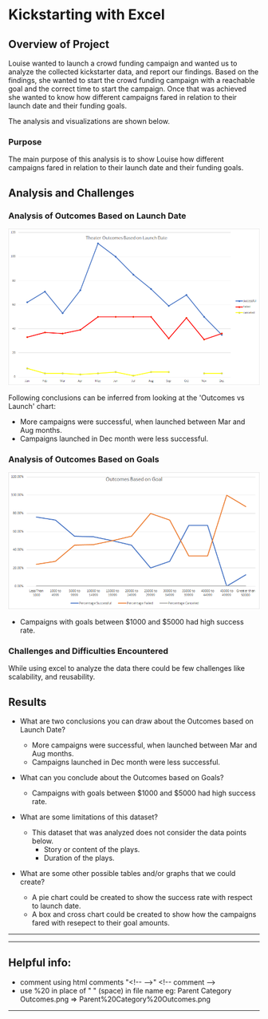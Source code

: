 # Kickstarting with Excel

## Overview of Project
Louise wanted to launch a crowd funding campaign and wanted us to analyze the collected kickstarter data, and report our findings. Based on the findings, she wanted to start the crowd funding campaign with a reachable goal and the correct time to start the campaign. Once that was achieved she wanted to know how different campaigns fared in relation to their launch date and their funding goals. 

The analysis and visualizations are shown below.

### Purpose
The main purpose of this analysis is to show Louise how different campaigns fared in relation to their launch date and their funding goals.

## Analysis and Challenges

### Analysis of Outcomes Based on Launch Date
![](./resources/Theater_Outcomes_vs_Launch.png)

Following conclusions can be inferred from looking at the 'Outcomes vs Launch' chart:
- More campaigns were successful, when launched between Mar and Aug months.
- Campaigns launched in Dec month were less successful.

### Analysis of Outcomes Based on Goals
![](./resources/Outcomes_vs_Goals.png)

- Campaigns with goals between $1000 and $5000 had high success rate.

### Challenges and Difficulties Encountered

While using excel to analyze the data there could be few challenges like scalability, and reusability. 

## Results

- What are two conclusions you can draw about the Outcomes based on Launch Date?
  - More campaigns were successful, when launched between Mar and Aug months.
  - Campaigns launched in Dec month were less successful.

- What can you conclude about the Outcomes based on Goals?
  - Campaigns with goals between $1000 and $5000 had high success rate.
  
- What are some limitations of this dataset?
  - This dataset that was analyzed does not consider the data points below.
    - Story or content of the plays.
    - Duration of the plays.
    
- What are some other possible tables and/or graphs that we could create?
  - A pie chart could be created to show the success rate with respect to launch date.
  - A box and cross chart could be created to show how the campaigns fared with resepect to their goal amounts.

---





---
## Helpful info:
- comment using html comments "\<!-- --\>" \<!-- comment --\>
- use %20 in place of " " (space) in file name eg: Parent Category Outcomes.png => Parent%20Category%20Outcomes.png
---
